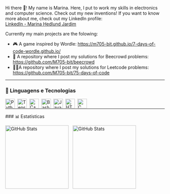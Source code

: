 Hi there 👋! My name is Marina. Here, I put to work my skills in electronics and computer science. Check out my new inventions!
If you want to know more about me, check out my LinkedIn profile:  
[LinkedIn - Marina Hedlund Jardim](https://www.linkedin.com/in/marina-hedlund-jardim/) 

Currently my main projects are the folowing: 
- 🎮 A game inspired by Wordle: https://m705-bit.github.io/7-days-of-code-wordle.github.io/
- 📝 A repository where I post my solutions for Beecrowd problems: https://github.com/M705-bit/beecrowd
- 👩‍💻A repository where I post my solutions for Leetcode problems: https://github.com/M705-bit/75-days-of-code
--- 

### 🤖 Linguagens e Tecnologias
<img 
    align="left" 
    alt="Python"
    title="Python" 
    width="30px" 
    style="padding-right: 5px;" 
    src="https://cdn.jsdelivr.net/gh/devicons/devicon@latest/icons/python/python-original.svg"
/> 
<img 
    align="left" 
    alt="TensorFlow" 
    title="TensorFlow"
    width="30px" 
    style="padding-right: 5px;" 
    src="https://cdn.jsdelivr.net/gh/devicons/devicon@latest/icons/tensorflow/tensorflow-original.svg"           
/>
<img 
    align="left" 
    alt="C++" 
    title="C++"
    width="30px" 
    style="padding-right: 5px;" 
    src="https://cdn.jsdelivr.net/gh/devicons/devicon@latest/icons/cplusplus/cplusplus-original.svg"
/>
<img
    align="left"
    alt="Bash"
    title="Bash"
    width="30px"
    style="padding-right: 5px;"
    src="https://cdn.jsdelivr.net/gh/devicons/devicon@latest/icons/bash/bash-original.svg"
/>
<img 
    align="left" 
    alt="JavaScript"
    title="JavaScript" 
    width="30px" 
    style="padding-right: 5px;" 
    src="https://cdn.jsdelivr.net/gh/devicons/devicon@latest/icons/javascript/javascript-original.svg" 
/>
<img 
    align="left" 
    alt="HTML"
    title="HTML" 
    width="30px" 
    style="padding-right: 5px;" 
    src="https://cdn.jsdelivr.net/gh/devicons/devicon@latest/icons/html5/html5-original.svg"
/> 
<img 
    align="left" 
    alt="C"
    title="C" 
    width="30px" 
    style="padding-right: 5px;" 
    src="https://cdn.jsdelivr.net/gh/devicons/devicon@latest/icons/c/c-original.svg"
/> 
<br>

---

<p>
### 📊 Estatísticas
</p>
<p>
  <img 
    align="left" 
    alt="GitHub Stats" 
    height="200" 
    style="padding-right: 10px;" 
    src="https://github-readme-stats.vercel.app/api?username=m705-bit&&theme=tokyonight" 
  />

<img 
      align="left" 
      alt="GitHub Stats" 
      height="200" 
      src="https://github-readme-stats.vercel.app/api/top-langs/?username=m705-bit&theme=tokyonight&layout=compact&custom_title=Tecnologias&langs_count=9" 
  />
</p>























